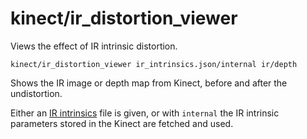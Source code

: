 # kinect/ir\_distortion\_viewer

Views the effect of IR intrinsic distortion.

    kinect/ir_distortion_viewer ir_intrinsics.json/internal ir/depth

Shows the IR image or depth map from Kinect, before and after the undistortion.

Either an [IR intrinsics](../../data/intrinsics.html) file is given, or with `internal` the IR intrinsic parameters stored in the Kinect are fetched and used.
